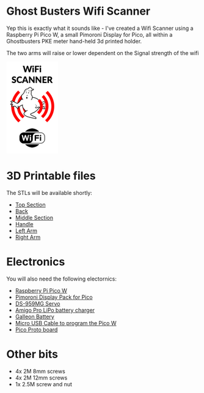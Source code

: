 # Ghost Busters Wifi Scanner
Yep this is exactly what it sounds like - I've created a Wifi Scanner using a Raspberry Pi Pico W, a small Pimoroni Display for Pico, all within
a Ghostbusters PKE meter hand-held 3d printed holder.

The two arms will raise or lower dependent on the Signal strength of the wifi

![Ghost logo with wifi background](splash.jpg)

# 3D Printable files
The STLs will be available shortly:
- [Top Section](stl_files/top.stl)
- [Back](stl_files/back.stl)
- [Middle Section](stl_files/middle_section.stl)
- [Handle](stl_files/handle.stl)
- [Left Arm](stl_files/left_arm.stl)
- [Right Arm](stl_files/right_arm.stl)

# Electronics
You will also need the following electornics:
- [Raspberry Pi Pico W](https://shop.pimoroni.com/products/raspberry-pi-pico-w?variant=40059369619539)
- [Pimoroni Display Pack for Pico](https://shop.pimoroni.com/products/pico-display-pack?variant=32368664215635)
- [DS-959MG Servo](https://shop.pimoroni.com/products/ds-929mg-digital-servo?variant=1015994157)
- [Amigo Pro LiPo battery charger](https://shop.pimoroni.com/products/lipo-amigo?variant=39779302539347)
- [Galleon Battery](https://shop.pimoroni.com/products/galleon-400mah-battery?variant=40061068673107)
- [Micro USB Cable to program the Pico W](https://shop.pimoroni.com/products/usb-a-to-microb-cable-red?variant=40351674250)
- [Pico Proto board](https://shop.pimoroni.com/products/pico-proto?variant=32369530110035)

# Other bits
- 4x 2M 8mm screws
- 4x 2M 12mm screws
- 1x 2.5M screw and nut 
